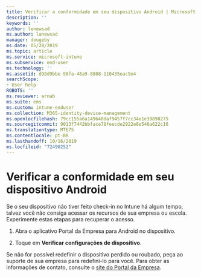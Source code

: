 ```yaml
---
title: Verificar a conformidade em seu dispositivo Android | Microsoft Docs
description: ''
keywords: ''
author: lenewsad
ms.author: lanewsad
manager: dougeby
ms.date: 05/28/2019
ms.topic: article
ms.service: microsoft-intune
ms.subservice: end-user
ms.technology: ''
ms.assetid: d98d9bbe-98fa-48a9-8808-110435eac9e4
searchScope:
- User help
ROBOTS: ''
ms.reviewer: arnab
ms.suite: ems
ms.custom: intune-enduser
ms.collection: M365-identity-device-management
ms.openlocfilehash: 79cc155a6a149640daf9457f7cc34e1e39898275
ms.sourcegitcommit: 9013f7442bbface78feecde2922e8e546a622c16
ms.translationtype: MTE75
ms.contentlocale: pt-BR
ms.lasthandoff: 10/16/2019
ms.locfileid: "72490252"
---
```

# <a name="check-compliance-on-your-android-device"></a>Verificar a conformidade em seu dispositivo Android

Se o seu dispositivo não tiver feito check-in no Intune há algum tempo, talvez você não consiga acessar os recursos de sua empresa ou escola. Experimente estas etapas para recuperar o acesso.  

1. Abra o aplicativo Portal da Empresa para Android no dispositivo.  

2. Toque em **Verificar configurações de dispositivo**.   

Se não for possível redefinir o dispositivo perdido ou roubado, peça ao suporte de sua empresa para redefini-lo para você. Para obter as informações de contato, consulte o [site do Portal da Empresa](https://go.microsoft.com/fwlink/?linkid=2010980).  
